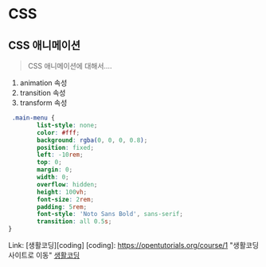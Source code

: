 # CSS
## CSS 애니메이션
> CSS  애니메이션에 대해서....
1. animation 속성
2. transition 속성
3. transform 속성
```css
 .main-menu {
        list-style: none;
        color: #fff;
        background: rgba(0, 0, 0, 0.8);
        position: fixed;
        left: -10rem;
        top: 0;
        margin: 0;
        width: 0;
        overflow: hidden;
        height: 100vh;
        font-size: 2rem;
        padding: 5rem;
        font-style: 'Noto Sans Bold', sans-serif;
        transition: all 0.5s;
}
```
Link: [생활코딩][coding]
[coding]: https://opentutorials.org/course/1 "생활코딩 사이트로 이동"
[생활코딩](https://opentutorials.org/course/1)